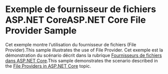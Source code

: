 # <a name="aspnet-core-file-provider-sample"></a><span data-ttu-id="c153d-101">Exemple de fournisseur de fichiers ASP.NET Core</span><span class="sxs-lookup"><span data-stu-id="c153d-101">ASP.NET Core File Provider Sample</span></span>

<span data-ttu-id="c153d-102">Cet exemple montre l’utilisation du fournisseur de fichiers (File Provider).</span><span class="sxs-lookup"><span data-stu-id="c153d-102">This sample illustrates the use of File Provider.</span></span> <span data-ttu-id="c153d-103">Cet exemple est la démonstration du scénario décrit dans la rubrique [Fournisseurs de fichiers dans ASP.NET Core](https://docs.microsoft.com/aspnet/core/fundamentals/file-providers).</span><span class="sxs-lookup"><span data-stu-id="c153d-103">This sample demonstrates the scenario described in the [File Providers in ASP.NET Core](https://docs.microsoft.com/aspnet/core/fundamentals/file-providers) topic.</span></span>
